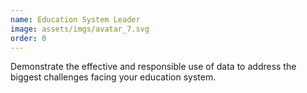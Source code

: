 ```yaml
---
name: Education System Leader
image: assets/imgs/avatar_7.svg
order: 0
---
```

Demonstrate the effective and responsible use of data to address the biggest challenges facing your education system.

